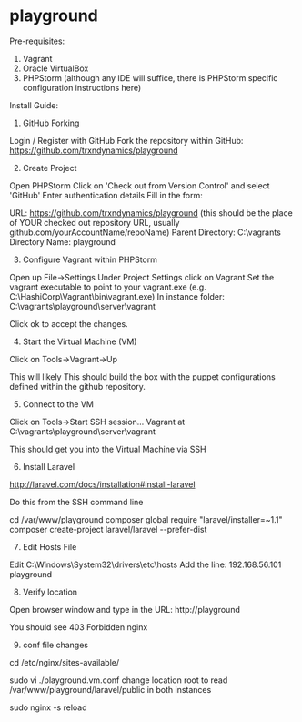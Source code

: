 playground
==========

Pre-requisites:

1.	Vagrant
2.	Oracle VirtualBox
3.	PHPStorm (although any IDE will suffice, there is PHPStorm specific configuration instructions here)

Install Guide:

1)	GitHub Forking

Login / Register with GitHub
Fork the repository within GitHub: https://github.com/trxndynamics/playground

2)	Create Project

Open PHPStorm
Click on 'Check out from Version Control' and select 'GitHub'
Enter authentication details
Fill in the form:

URL: 				https://github.com/trxndynamics/playground	(this should be the place of YOUR checked out repository URL, usually github.com/yourAccountName/repoName)
Parent Directory: 	C:\vagrants
Directory Name:		playground

3) Configure Vagrant within PHPStorm

Open up File->Settings
Under Project Settings click on Vagrant
Set the vagrant executable to point to your vagrant.exe (e.g. C:\HashiCorp\Vagrant\bin\vagrant.exe)
In instance folder:  C:\vagrants\playground\server\vagrant

Click ok to accept the changes.

4) Start the Virtual Machine (VM)

Click on Tools->Vagrant->Up

This will likely
This should build the box with the puppet configurations defined within the github repository.

5) Connect to the VM

Click on Tools->Start SSH session...
Vagrant at C:\vagrants\playground\server\vagrant

This should get you into the Virtual Machine via SSH

6) Install Laravel

http://laravel.com/docs/installation#install-laravel

Do this from the SSH command line

cd /var/www/playground
composer global require "laravel/installer=~1.1"
composer create-project laravel/laravel --prefer-dist


7) Edit Hosts File

Edit C:\Windows\System32\drivers\etc\hosts
Add the line:
192.168.56.101	playground

8) Verify location

Open browser window and type in the URL:
http://playground

You should see 403 Forbidden nginx

9) conf file changes

cd /etc/nginx/sites-available/

sudo vi ./playground.vm.conf
change location root to read /var/www/playground/laravel/public in both instances

sudo nginx -s reload
